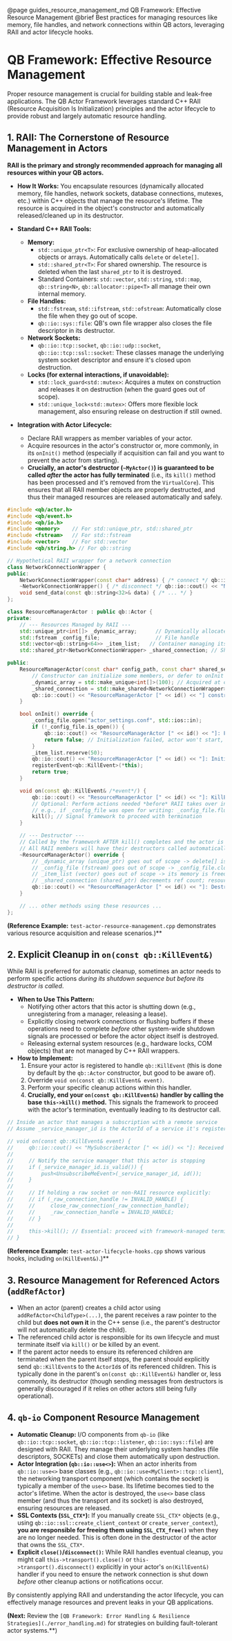 @page guides_resource_management_md QB Framework: Effective Resource Management
@brief Best practices for managing resources like memory, file handles, and network connections within QB actors, leveraging RAII and actor lifecycle hooks.

# QB Framework: Effective Resource Management

Proper resource management is crucial for building stable and leak-free applications. The QB Actor Framework leverages standard C++ RAII (Resource Acquisition Is Initialization) principles and the actor lifecycle to provide robust and largely automatic resource handling.

## 1. RAII: The Cornerstone of Resource Management in Actors

**RAII is the primary and strongly recommended approach for managing all resources within your QB actors.**

*   **How It Works:** You encapsulate resources (dynamically allocated memory, file handles, network sockets, database connections, mutexes, etc.) within C++ objects that manage the resource's lifetime. The resource is acquired in the object's constructor and automatically released/cleaned up in its destructor.
*   **Standard C++ RAII Tools:**
    *   **Memory:**
        *   `std::unique_ptr<T>`: For exclusive ownership of heap-allocated objects or arrays. Automatically calls `delete` or `delete[]`.
        *   `std::shared_ptr<T>`: For shared ownership. The resource is deleted when the last `shared_ptr` to it is destroyed.
        *   Standard Containers: `std::vector`, `std::string`, `std::map`, `qb::string<N>`, `qb::allocator::pipe<T>` all manage their own internal memory.
    *   **File Handles:**
        *   `std::fstream`, `std::ifstream`, `std::ofstream`: Automatically close the file when they go out of scope.
        *   `qb::io::sys::file`: QB's own file wrapper also closes the file descriptor in its destructor.
    *   **Network Sockets:**
        *   `qb::io::tcp::socket`, `qb::io::udp::socket`, `qb::io::tcp::ssl::socket`: These classes manage the underlying system socket descriptor and ensure it's closed upon destruction.
    *   **Locks (for external interactions, if unavoidable):**
        *   `std::lock_guard<std::mutex>`: Acquires a mutex on construction and releases it on destruction (when the guard goes out of scope).
        *   `std::unique_lock<std::mutex>`: Offers more flexible lock management, also ensuring release on destruction if still owned.

*   **Integration with Actor Lifecycle:**
    *   Declare RAII wrappers as member variables of your actor.
    *   Acquire resources in the actor's constructor or, more commonly, in its `onInit()` method (especially if acquisition can fail and you want to prevent the actor from starting).
    *   **Crucially, an actor's destructor (`~MyActor()`) is guaranteed to be called *after* the actor has fully terminated** (i.e., its `kill()` method has been processed and it's removed from the `VirtualCore`). This ensures that all RAII member objects are properly destructed, and thus their managed resources are released automatically and safely.

```cpp
#include <qb/actor.h>
#include <qb/event.h>
#include <qb/io.h>
#include <memory>    // For std::unique_ptr, std::shared_ptr
#include <fstream>   // For std::fstream
#include <vector>    // For std::vector
#include <qb/string.h> // For qb::string

// Hypothetical RAII wrapper for a network connection
class NetworkConnectionWrapper {
public:
    NetworkConnectionWrapper(const char* address) { /* connect */ qb::io::cout() << "NetworkConnectionWrapper: Connected to " << address << ".\n"; }
    ~NetworkConnectionWrapper() { /* disconnect */ qb::io::cout() << "NetworkConnectionWrapper: Disconnected.\n"; }
    void send_data(const qb::string<32>& data) { /* ... */ }
};

class ResourceManagerActor : public qb::Actor {
private:
    // --- Resources Managed by RAII --- 
    std::unique_ptr<int[]> _dynamic_array;      // Dynamically allocated array
    std::fstream _config_file;                  // File handle
    std::vector<qb::string<64>> _item_list;   // Container managing its own memory (and qb::string members)
    std::shared_ptr<NetworkConnectionWrapper> _shared_connection; // Shared network resource

public:
    ResourceManagerActor(const char* config_path, const char* shared_server_address) {
        // Constructor can initialize some members, or defer to onInit
        _dynamic_array = std::make_unique<int[]>(100); // Acquired at construction
        _shared_connection = std::make_shared<NetworkConnectionWrapper>(shared_server_address);
        qb::io::cout() << "ResourceManagerActor [" << id() << "] constructed.\n";
    }

    bool onInit() override {
        _config_file.open("actor_settings.conf", std::ios::in);
        if (!_config_file.is_open()) {
            qb::io::cout() << "ResourceManagerActor [" << id() << "]: Failed to open config file!\n";
            return false; // Initialization failed, actor won't start, destructor will clean up _dynamic_array & _shared_connection
        }
        _item_list.reserve(50);
        qb::io::cout() << "ResourceManagerActor [" << id() << "]: Initialized successfully. Config file opened.\n";
        registerEvent<qb::KillEvent>(*this);
        return true;
    }

    void on(const qb::KillEvent& /*event*/) {
        qb::io::cout() << "ResourceManagerActor [" << id() << "]: KillEvent received. Shutting down.\n";
        // Optional: Perform actions needed *before* RAII takes over in destructor.
        // e.g., if _config_file was open for writing: _config_file.flush();
        kill(); // Signal framework to proceed with termination
    }

    // --- Destructor --- 
    // Called by the framework AFTER kill() completes and the actor is removed from the VirtualCore.
    // All RAII members will have their destructors called automatically here.
    ~ResourceManagerActor() override {
        // _dynamic_array (unique_ptr) goes out of scope -> delete[] is called.
        // _config_file (fstream) goes out of scope -> _config_file.close() is called if open.
        // _item_list (vector) goes out of scope -> its memory is freed.
        // _shared_connection (shared_ptr) decrements ref count; resource freed if it was the last owner.
        qb::io::cout() << "ResourceManagerActor [" << id() << "]: Destructor called. All RAII resources released.\n";
    }

    // ... other methods using these resources ...
};
```
**(Reference Example:** `test-actor-resource-management.cpp` demonstrates various resource acquisition and release scenarios.)**

## 2. Explicit Cleanup in `on(const qb::KillEvent&)`

While RAII is preferred for automatic cleanup, sometimes an actor needs to perform specific actions *during its shutdown sequence but before its destructor is called*.

*   **When to Use This Pattern:**
    *   Notifying other actors that this actor is shutting down (e.g., unregistering from a manager, releasing a lease).
    *   Explicitly closing network connections or flushing buffers if these operations need to complete *before* other system-wide shutdown signals are processed or before the actor object itself is destroyed.
    *   Releasing external system resources (e.g., hardware locks, COM objects) that are not managed by C++ RAII wrappers.
*   **How to Implement:**
    1.  Ensure your actor is registered to handle `qb::KillEvent` (this is done by default by the `qb::Actor` constructor, but good to be aware of).
    2.  Override `void on(const qb::KillEvent& event)`.
    3.  Perform your specific cleanup actions within this handler.
    4.  **Crucially, end your `on(const qb::KillEvent&)` handler by calling the base `this->kill()` method.** This signals the framework to proceed with the actor's termination, eventually leading to its destructor call.

```cpp
// Inside an actor that manages a subscription with a remote service
// Assume _service_manager_id is the ActorId of a service it's registered with.

// void on(const qb::KillEvent& event) {
//     qb::io::cout() << "MySubscriberActor [" << id() << "]: Received KillEvent. Unsubscribing...\n";
// 
//     // Notify the service manager that this actor is stopping
//     if (_service_manager_id.is_valid()) {
//         push<UnsubscribeMeEvent>(_service_manager_id, id());
//     }
// 
//     // If holding a raw socket or non-RAII resource explicitly:
//     // if (_raw_connection_handle != INVALID_HANDLE) {
//     //     close_raw_connection(_raw_connection_handle);
//     //     _raw_connection_handle = INVALID_HANDLE;
//     // }
// 
//     this->kill(); // Essential: proceed with framework-managed termination
// }
```
**(Reference Example:** `test-actor-lifecycle-hooks.cpp` shows various hooks, including `on(KillEvent&)`.)**

## 3. Resource Management for Referenced Actors (`addRefActor`)

*   When an actor (parent) creates a child actor using `addRefActor<ChildType>(...)`, the parent receives a raw pointer to the child but **does not own it** in the C++ sense (i.e., the parent's destructor will not automatically delete the child).
*   The referenced child actor is responsible for its own lifecycle and must terminate itself via `kill()` or be killed by an event.
*   If the parent actor needs to ensure its referenced children are terminated when the parent itself stops, the parent should explicitly send `qb::KillEvent`s to the `ActorId`s of its referenced children. This is typically done in the parent's `on(const qb::KillEvent&)` handler or, less commonly, its destructor (though sending messages from destructors is generally discouraged if it relies on other actors still being fully operational).

## 4. `qb-io` Component Resource Management

*   **Automatic Cleanup:** I/O components from `qb-io` (like `qb::io::tcp::socket`, `qb::io::tcp::listener`, `qb::io::sys::file`) are designed with RAII. They manage their underlying system handles (file descriptors, SOCKETs) and close them automatically upon destruction.
*   **Actor Integration (`qb::io::use<>`):** When an actor inherits from `qb::io::use<>` base classes (e.g., `qb::io::use<MyClient>::tcp::client`), the networking transport component (which contains the socket) is typically a member of the `use<>` base. Its lifetime becomes tied to the actor's lifetime. When the actor is destroyed, the `use<>` base class member (and thus the transport and its socket) is also destroyed, ensuring resources are released.
*   **SSL Contexts (`SSL_CTX*`):** If you manually create `SSL_CTX*` objects (e.g., using `qb::io::ssl::create_client_context` or `create_server_context`), **you are responsible for freeing them using `SSL_CTX_free()`** when they are no longer needed. This is often done in the destructor of the actor that owns the `SSL_CTX*`.
*   **Explicit `close()`/`disconnect()`:** While RAII handles eventual cleanup, you might call `this->transport().close()` or `this->transport().disconnect()` explicitly in your actor's `on(KillEvent&)` handler if you need to ensure the network connection is shut down *before* other cleanup actions or notifications occur.

By consistently applying RAII and understanding the actor lifecycle, you can effectively manage resources and prevent leaks in your QB applications.

**(Next:** Review the `[QB Framework: Error Handling & Resilience Strategies](./error_handling.md)` for strategies on building fault-tolerant actor systems.**) 